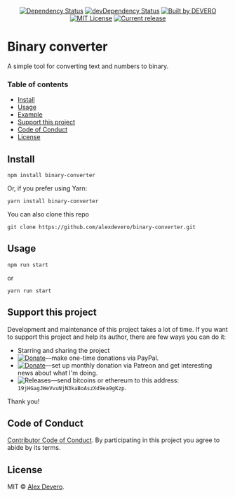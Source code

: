 ﻿<p align="center">
  <a href="https://david-dm.org/alexdevero/binary-converter"><img alt="Dependency Status" src="https://david-dm.org/alexdevero/binary-converter.svg?style=flat"></a>
  <a href="https://david-dm.org/alexdevero/binary-converter?type=dev"><img alt="devDependency Status" src="https://david-dm.org/alexdevero/binary-converter/dev-status.svg?style=flat"></a>
  <a href="https://alexdevero.com"><img alt="Built by DEVERO" src="https://img.shields.io/badge/built%20by-DEVERO-brightgreen.svg?colorB=d30320"></a>
  <a href="http://opensource.org/licenses/MIT"><img alt="MIT License" src="https://img.shields.io/npm/l/express.svg"></a>
  <a href="#"><img alt="Current release" src="https://img.shields.io/github/release/alexdevero/binary-converter.svg"></a>
</p>

<!-- <p align="center">
  <a href="#"><img alt="Downloads last week" src="https://img.shields.io/npm/dw/localeval.svg"></a>
  <a href="#"><img alt="Downloads last moth" src="https://img.shields.io/npm/dm/localeval.svg"></a>
  <a href="#"><img alt="Downloads last year" src="https://img.shields.io/npm/dy/localeval.svg"></a>
</p> -->

# Binary converter

A simple tool for converting text and numbers to binary.

### Table of contents

* [Install](#install)
* [Usage](#usage)
* [Example](#example)
* [Support this project](#support-this-project)
* [Code of Conduct](#code-of-conduct)
* [License](#license)

## Install

```
npm install binary-converter
```
Or, if you prefer using Yarn:
```
yarn install binary-converter
```
You can also clone this repo
```
git clone https://github.com/alexdevero/binary-converter.git
```

## Usage

```
npm run start
```
or
```
yarn run start
```

## Support this project

<!-- This project is released as an open-source. If you need help with using this project, please ask and I will do my best reply to as soon as possible. You can use this project as you wish *for free*. Also, you can change the source code and redistribute it if you want. -->

Development and maintenance of this project takes a lot of time. If you want to support this project and help its author, there are few ways you can do it:

 - Starring and sharing the project
 - [![Donate](https://img.shields.io/badge/Donate-Paypal-brightgreen.svg?colorB=259cd2)](https://www.paypal.com/cgi-bin/webscr?cmd=_s-xclick&hosted_button_id=YKLGUUB34ASEL)—make one-time donations via PayPal.
 - [![Donate](https://img.shields.io/badge/Donate-Patreon-brightgreen.svg?colorB=f86213)](https://www.patreon.com/alexdevero)—set up monthly donation via Patreon and get interesting news about what I'm doing.
 - <img alt="Releases" src="https://img.shields.io/badge/Donate-Bitcoin-brightgreen.svg?colorB=fab915">—send bitcoins or ethereum to this address: `19jHGagJWeVvuNjN3kaBoAszXd9ea9gKzp`.

Thank you!

## Code of Conduct

[Contributor Code of Conduct](code-of-conduct.md). By participating in this project you agree to abide by its terms.

## License

MIT © [Alex Devero](https://alexdevero.com).
